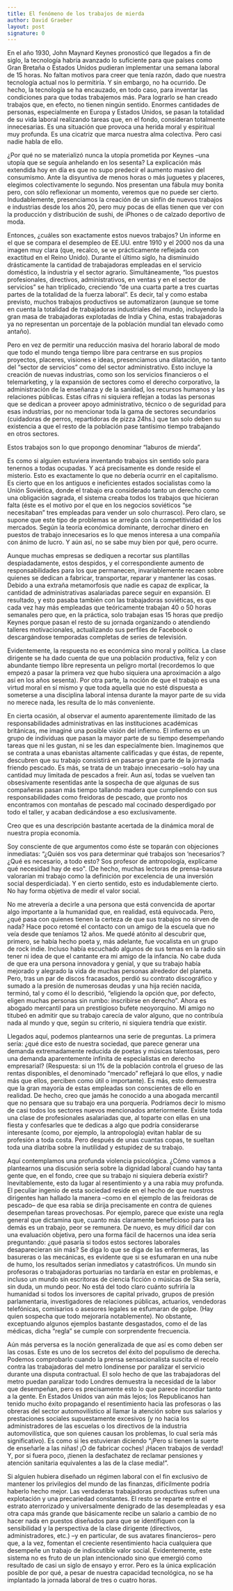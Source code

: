 ```yaml
---
title: El fenómeno de los trabajos de mierda
author: David Graeber
layout: post
signature: 0
---
```


En el año 1930, John Maynard Keynes pronosticó que llegados a fin de
siglo, la tecnología habría avanzado lo suficiente para que países como
Gran Bretaña o Estados Unidos pudieran implementar una semana laboral de
15 horas. No faltan motivos para creer que tenía razón, dado que nuestra
tecnología actual nos lo permitiría. Y sin embargo, no ha ocurrido. De
hecho, la tecnología se ha encauzado, en todo caso, para inventar las
condiciones para que todas trabajemos más. Para lograrlo se han creado
trabajos que, en efecto, no tienen ningún sentido. Enormes cantidades de
personas, especialmente en Europa y Estados Unidos, se pasan la
totalidad de su vida laboral realizando tareas que, en el fondo,
consideran totalmente innecesarias. Es una situación que provoca una
herida moral y espiritual muy profunda. Es una cicatriz que marca
nuestra alma colectiva. Pero casi nadie habla de ello.

¿Por qué no se materializó nunca la utopía prometida por Keynes –una
utopía que se seguía anhelando en los sesenta? La explicación más
extendida hoy en día es que no supo predecir el aumento masivo del
consumismo. Ante la disyuntiva de menos horas o más juguetes y placeres,
elegimos colectivamente lo segundo. Nos presentan una fábula muy bonita
pero, con sólo reflexionar un momento, veremos que no puede ser cierto.
Indudablemente, presenciamos la creación de un sinfín de nuevos trabajos
e industrias desde los años 20, pero muy pocas de ellas tienen que ver
con la producción y distribución de sushi, de iPhones o de calzado
deportivo de moda.

Entonces, ¿cuáles son exactamente estos nuevos trabajos? Un informe en
el que se compara el desempleo de EE.UU. entre 1910 y el 2000 nos da una
imagen muy clara (que, recalco, se ve prácticamente reflejada con
exactitud en el Reino Unido). Durante el último siglo, ha disminuido
drásticamente la cantidad de trabajadoras empleadas en el servicio
doméstico, la industria y el sector  agrario. Simultáneamente, “los
puestos profesionales, directivos, administrativos, en ventas y en el
sector de servicios” se han triplicado, creciendo “de una cuarta parte a
tres cuartas partes de la totalidad de la fuerza laboral”. Es decir, tal
y como estaba previsto, muchos trabajos productivos se automatizaron
(aunque se tome en cuenta la totalidad de trabajadoras industriales del
mundo, incluyendo la gran masa de trabajadoras explotadas de India y
China, estas trabajadoras ya no representan un porcentaje de la
población mundial tan elevado como antaño).

Pero en vez de permitir una reducción masiva del horario laboral de modo
que todo el mundo tenga tiempo libre para centrarse en sus propios
proyectos, placeres, visiones e ideas, presenciamos una dilatación, no
tanto del “sector de servicios” como del sector administrativo. Esto
incluye la creación de nuevas industrias, como son los servicios
financieros o el telemarketing, y la expansión de sectores como el
derecho corporativo, la administración de la enseñanza y de la sanidad,
los recursos humanos y las relaciones públicas. Estas cifras ni siquiera
reflejan a todas las personas que se dedican a proveer apoyo
administrativo, técnico o de seguridad para esas industrias, por no
mencionar toda la gama de sectores secundarios (cuidadoras de perros,
repartidoras de pizza 24hs.) que tan solo deben su existencia a que el
resto de la población pase tantísimo tiempo trabajando en otros
sectores.

Estos trabajos son lo que propongo denominar “laburos de mierda”.

Es como si alguien estuviera inventando trabajos sin sentido solo para
tenernos a todas ocupadas. Y acá precisamente es donde reside el
misterio. Esto es exactamente lo que no debería ocurrir en el
capitalismo. Es cierto que en los antiguos e ineficientes estados
socialistas como la Unión Soviética, donde el trabajo era considerado
tanto un derecho como una obligación sagrada, el sistema creaba todos
los trabajos que hicieran falta (éste es el motivo por el que en los
negocios soviéticos “se necesitaban” tres empleadas para vender un solo
churrasco). Pero claro, se supone que este tipo de problemas se arregla
con la competitividad de los mercados. Según la teoría económica
dominante, derrochar dinero en puestos de trabajo innecesarios es lo que
menos interesa a una compañía con ánimo de lucro. Y aún así, no se sabe
muy bien por qué, pero ocurre.

Aunque muchas empresas se dediquen a recortar sus plantillas
despiadadamente, estos despidos, y el correspondiente aumento de
responsabilidades para los que permanecen, invariablemente recaen sobre
quienes se dedican a fabricar, transportar, reparar y mantener las
cosas. Debido a una extraña metamorfosis que nadie es capaz de explicar,
la cantidad de administrativas asalariadas parece seguir en expansión.
El resultado, y esto pasaba también con las trabajadoras soviéticas, es
que cada vez hay más empleadas que teóricamente trabajan 40 o 50 horas
semanales pero que, en la práctica, solo trabajan esas 15 horas que
predijo Keynes porque pasan el resto de su jornada organizando o
atendiendo talleres motivacionales, actualizando sus perfiles de
Facebook o descargándose temporadas completas de series de televisión.

Evidentemente, la respuesta no es económica sino moral y política. La
clase dirigente se ha dado cuenta de que una población productiva, feliz
y con abundante tiempo libre representa un peligro mortal (recordemos lo
que empezó a pasar la primera vez que hubo siquiera una aproximación a
algo así en los años sesenta). Por otra parte, la noción de que el
trabajo es una virtud moral en sí mismo y que toda aquella que no esté
dispuesta a someterse a una disciplina laboral intensa durante la mayor
parte de su vida no merece nada, les resulta de lo más conveniente.

En cierta ocasión, al observar el aumento aparentemente ilimitado de las
responsabilidades administrativas en las instituciones académicas
británicas, me imaginé una posible visión del infierno. El infierno es
un grupo de individuas que pasan la mayor parte de su tiempo
desempeñando tareas que ni les gustan, ni se les dan especialmente bien.
Imaginemos que se contrata a unas ebanistas altamente calificadas y que
éstas, de repente, descubren que su trabajo consistirá en pasarse gran
parte de la jornada friendo pescado. Es más, se trata de un trabajo
innecesario –solo hay una cantidad muy limitada de pescados a freír. Aun
así, todas se vuelven tan obsesivamente resentidas ante la sospecha de
que algunas de sus compañeras pasan más tiempo tallando madera que
cumpliendo con sus responsabilidades como freidoras de pescado, que
pronto nos encontramos con montañas de pescado mal cocinado desperdigado
por todo el taller, y acaban dedicándose a eso exclusivamente.

Creo que es una descripción bastante acertada de la dinámica moral de
nuestra propia economía.

Soy consciente de que argumentos como éste se toparán con objeciones
inmediatas: “¿Quién sos vos para determinar qué trabajos son
‘necesarios’? ¿Qué es necesario, a todo esto? Sos profesor de
antropología, explícame qué necesidad hay de eso". (De hecho, muchas
lectoras de prensa-basura valorarían mi trabajo como la definición por
excelencia de una inversión social desperdiciada). Y en cierto sentido,
esto es indudablemente cierto. No hay forma objetiva de medir el valor
social.

No me atrevería a decirle a una persona que está convencida de aportar
algo importante a la humanidad que, en realidad, está equivocada. Pero,
¿qué pasa con quienes tienen la certeza de que sus trabajos no sirven de
nada? Hace poco retomé el contacto con un amigo de la escuela que no
veía desde que teníamos 12 años. Me quedé atónito al descubrir que,
primero, se había hecho poeta y, más adelante, fue vocalista en un grupo
de rock indie. Incluso había escuchado algunos de sus temas en la radio
sin tener ni idea de que el cantante era mi amigo de la infancia. No
cabe duda de que era una persona innovadora y genial, y que su trabajo
había mejorado y alegrado la vida de muchas personas alrededor del
planeta. Pero, tras un par de discos fracasados, perdió su contrato
discográfico y sumado a la presión de numerosas deudas y una hija recién
nacida, terminó, tal y como él lo describió, “eligiendo la opción que,
por defecto, eligen muchas personas sin rumbo: inscribirse en derecho”.
Ahora es abogado mercantil para un prestigioso bufete neoyorquino. Mi
amigo no titubeó en admitir que su trabajo carecía de valor alguno, que
no contribuía nada al mundo y que, según su criterio, ni siquiera
tendría que existir.

Llegados aquí, podemos plantearnos una serie de preguntas. La primera
sería: ¿qué dice esto de nuestra sociedad, que parece generar una
demanda extremadamente reducida de poetas y músicas talentosas, pero una
demanda aparentemente infinita de especialistas en derecho empresarial?
(Respuesta: si un 1% de la población controla el grueso de las rentas
disponibles, el denominado “mercado” reflejará lo que ellos, y nadie más
que ellos, perciben como útil o importante). Es más, esto demuestra que
la gran mayoría de estas empleadas son conscientes de ello en realidad.
De hecho, creo que jamás he conocido a una abogada mercantil que no
pensara que su trabajo era una porquería. Podríamos decir lo mismo de
casi todos los sectores nuevos mencionados anteriormente. Existe toda
una clase de profesionales asalariadas que, al toparte con ellas en una
fiesta y confesarles que te dedicas a algo que podría considerarse
interesante (como, por ejemplo, la antropología) evitan hablar de su
profesión a toda costa. Pero después de unas cuantas copas, te sueltan
toda una diatriba sobre la inutilidad y estupidez de su trabajo.

Aquí contemplamos una profunda violencia psicológica. ¿Cómo vamos a
plantearnos una discusión seria sobre la dignidad laboral cuando hay
tanta gente que, en el fondo, cree que su trabajo ni siquiera debería
existir? Inevitablemente, esto da lugar al resentimiento y a una rabia
muy profunda. El peculiar ingenio de esta sociedad reside en el hecho de
que nuestros dirigentes han hallado la manera –como en el ejemplo de las
freidoras de pescado– de que esa rabia se dirija precisamente en contra
de quienes desempeñan tareas provechosas. Por ejemplo, parece que existe
una regla general que dictamina que, cuanto más claramente beneficioso
para las demás es un trabajo, peor se remunera. De nuevo, es muy difícil
dar con una evaluación objetiva, pero una forma fácil de hacernos una
idea sería preguntando: ¿qué pasaría si todos estos sectores laborales
desaparecieran sin más? Se diga lo que se diga de las enfermeras, las
basureras o las mecánicas, es evidente que si se esfumaran en una nube
de humo, los resultados serían inmediatos y catastróficos. Un mundo sin
profesoras o trabajadoras portuarias no tardaría en estar en problemas,
e incluso un mundo sin escritoras de ciencia ficción o músicas de Ska
sería, sin duda, un mundo peor. No está del todo claro cuánto sufriría
la humanidad si todos los inversores de capital privado, grupos de
presión parlamentaria, investigadores de relaciones públicas, actuarios,
vendedoras telefónicas, comisarios o asesores legales se esfumaran de
golpe. (Hay quien sospecha que todo mejoraría notablemente). No
obstante, exceptuando algunos ejemplos bastante desgastados, como el de
las médicas, dicha “regla” se cumple con sorprendente frecuencia.

Aún más perversa es la noción generalizada de que así es como deben ser
las cosas. Este es uno de los secretos del éxito del populismo de
derecha. Podemos comprobarlo cuando la prensa sensacionalista suscita el
recelo contra las trabajadoras del metro londinense por paralizar el
servicio durante una disputa contractual. El solo hecho de que las
trabajadoras del metro puedan paralizar todo Londres demuestra la
necesidad de la labor que desempeñan, pero es precisamente esto lo que
parece incordiar tanto a la gente. En Estados Unidos van aún más lejos;
los Republicanos han tenido mucho éxito propagando el resentimiento
hacia las profesoras o las obreras del sector automovilístico al llamar
la atención sobre sus salarios y prestaciones sociales supuestamente
excesivos (y no hacia los administradores de las escuelas o los
directivos de la industria automovilística, que son quienes causan los
problemas, lo cual sería más significativo). Es como si les estuvieran
diciendo “¡Pero si tienen la suerte de enseñarle a las niñas! ¡O de
fabricar coches! ¡Hacen trabajos de verdad! Y, por si fuera poco,
¡tienen la desfachatez de reclamar pensiones y atención sanitaria
equivalentes a las de la clase media!”.

Si alguien hubiera diseñado un régimen laboral con el fin exclusivo de
mantener los privilegios del mundo de las finanzas, difícilmente podría
haberlo hecho mejor. Las verdaderas trabajadoras productivas sufren una
explotación y una precariedad constantes. El resto se reparte entre el
estrato aterrorizado y universalmente denigrado de las desempleadas y
esa otra capa más grande que básicamente recibe un salario a cambio de
no hacer nada en puestos diseñados para que se identifiquen con la
sensibilidad y la perspectiva de la clase dirigente (directivos,
administradores, etc.) –y en particular, de sus avatares financieros–
pero que, a la vez, fomentan el creciente resentimiento hacia cualquiera
que desempeñe un trabajo de indiscutible valor social. Evidentemente,
este sistema no es fruto de un plan intencionado sino que emergió como
resultado de casi un siglo de ensayo y error. Pero es la única
explicación posible de por qué, a pesar de nuestra capacidad
tecnológica, no se ha implantado la jornada laboral de tres o cuatro
horas.
